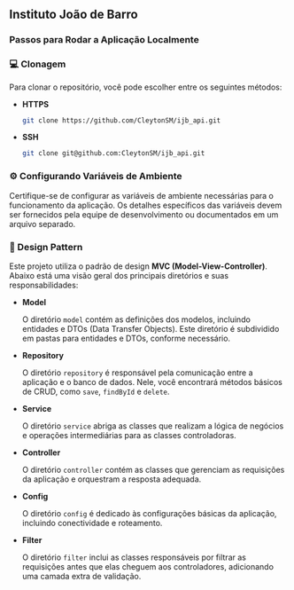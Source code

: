 ## Instituto João de Barro

### Passos para Rodar a Aplicação Localmente

### 💻 Clonagem

Para clonar o repositório, você pode escolher entre os seguintes métodos:

- **HTTPS**

    ```bash
    git clone https://github.com/CleytonSM/ijb_api.git
    ```

- **SSH**

    ```bash
    git clone git@github.com:CleytonSM/ijb_api.git
    ```

### ⚙️ Configurando Variáveis de Ambiente

Certifique-se de configurar as variáveis de ambiente necessárias para o funcionamento da aplicação. Os detalhes específicos das variáveis devem ser fornecidos pela equipe de desenvolvimento ou documentados em um arquivo separado.

### 🎨 Design Pattern 

Este projeto utiliza o padrão de design **MVC (Model-View-Controller)**. Abaixo está uma visão geral dos principais diretórios e suas responsabilidades:

- **Model**
  
  O diretório `model` contém as definições dos modelos, incluindo entidades e DTOs (Data Transfer Objects). Este diretório é subdividido em pastas para entidades e DTOs, conforme necessário.

- **Repository**
  
  O diretório `repository` é responsável pela comunicação entre a aplicação e o banco de dados. Nele, você encontrará métodos básicos de CRUD, como `save`, `findById` e `delete`.

- **Service**
  
  O diretório `service` abriga as classes que realizam a lógica de negócios e operações intermediárias para as classes controladoras.

- **Controller**
  
  O diretório `controller` contém as classes que gerenciam as requisições da aplicação e orquestram a resposta adequada.

- **Config**
  
  O diretório `config` é dedicado às configurações básicas da aplicação, incluindo conectividade e roteamento.

- **Filter**
  
  O diretório `filter` inclui as classes responsáveis por filtrar as requisições antes que elas cheguem aos controladores, adicionando uma camada extra de validação.
